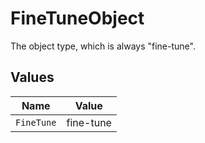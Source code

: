 # FineTuneObject

The object type, which is always "fine-tune".


## Values

| Name       | Value      |
| ---------- | ---------- |
| `FineTune` | fine-tune  |